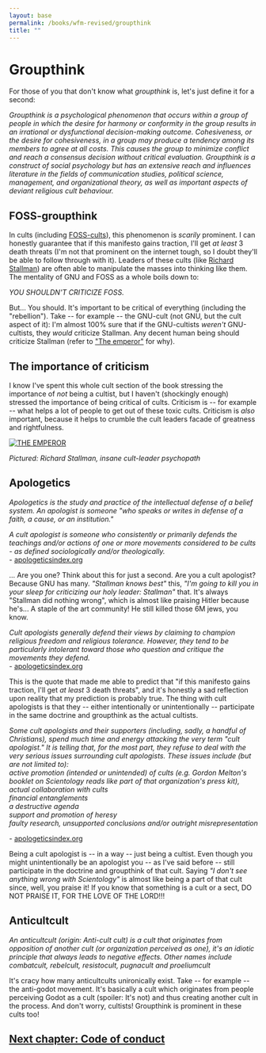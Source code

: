 ```yaml
---
layout: base
permalink: /books/wfm-revised/groupthink
title: ""
---
```


# Groupthink
For those of you that don't know what *groupthink* is, let's just
define it for a second:

*Groupthink is a psychological phenomenon that occurs within a group of people in
which the desire for harmony or conformity in the group results in an irrational
or dysfunctional decision-making outcome. Cohesiveness, or the desire for cohesiveness,
in a group may produce a tendency among its members to agree at all costs. This causes
the group to minimize conflict and reach a consensus decision without critical
evaluation. Groupthink is a construct of social psychology but has an extensive
reach and influences literature in the fields of communication studies, political
science, management, and organizational theory, as well as important aspects of
deviant religious cult behaviour.*

## FOSS-groupthink
In cults (including [FOSS-cults](/books/wfm-revised/cultism#the-foss-cults)), this
phenomenon is *scarily* prominent. I can honestly guarantee that if this
manifesto gains traction, I'll get *at least* 3 death threats (I'm not that
prominent on the internet tough, so I doubt they'll be able to follow through
with it). Leaders of these cults (like [Richard Stallman](/books/wfm-revised/the-emperor)) are often
able to manipulate the masses into thinking like them. The mentality of
GNU and FOSS as a whole boils down to:

*YOU SHOULDN'T CRITICIZE FOSS.*

But... You should. It's important to be critical of everything (including the
"rebellion"). Take -- for example -- the GNU-cult (not GNU, but the cult aspect
of it): I'm almost 100% sure that if the GNU-cultists *weren't* GNU-cultists,
they *would* criticize Stallman. Any decent human being should criticize Stallman
(refer to ["The emperor"](/books/wfm-revised/the-emperor) for why).

## The importance of criticism
I know I've spent this whole cult section of the book stressing the importance
of *not* being a cultist, but I haven't (shockingly enough) stressed the importance
of being critical of cults. Criticism is -- for example -- what helps a lot of people
to get out of these toxic cults. Criticism is *also* important, because it helps to
crumble the cult leaders facade of greatness and rightfulness.

[![THE EMPEROR](/images/emperor.jpg)](/)

*Pictured: Richard Stallman, insane cult-leader psychopath*

## Apologetics
*Apologetics is the study and practice of the intellectual defense of a belief system. An
apologist is someone "who speaks or writes in defense of a faith, a cause, or an institution."*

*A cult apologist is someone who consistently or primarily defends the teachings and/or
actions of one or more movements considered to be cults - as defined sociologically
and/or theologically.*  
\- [apologeticsindex.org](https://web.archive.org/web/20040603040900/http://www.apologeticsindex.org/cultapologists/)

... Are you one? Think about this for just a second. Are you a cult apologist?
Because GNU has many. *"Stallman knows best"* this, *"I'm going to kill you in
your sleep for criticizing our holy leader: Stallman"* that. It's always "Stallman
did nothing wrong", which is almost like praising Hitler because he's... A staple
of the art community! He still killed those 6M jews, you know.

*Cult apologists generally defend their views by claiming to champion religious freedom and
religious tolerance. However, they tend to be particularly intolerant toward those who question
and critique the movements they defend.*  
\- [apologeticsindex.org](https://web.archive.org/web/20040603040900/http://www.apologeticsindex.org/cultapologists/)

This is the quote that made me able to predict that "if this manifesto gains traction, I'll get
*at least* 3 death threats", and it's honestly a sad reflection upon reality that my prediction
is probably true. The thing with cult apologists is that they -- either intentionally or
unintentionally -- participate in the same doctrine and groupthink as the actual cultists.

*Some cult apologists and their supporters (including, sadly, a handful of Christians), spend much
time and energy attacking the very term "cult apologist." It is telling that, for the most part,
they refuse to deal with the very serious issues surrounding cult apologists. These issues include
(but are not limited to):  
active promotion (intended or unintended) of cults (e.g. Gordon Melton's booklet on Scientology
reads like part of that organization's press kit),  
    actual collaboration with cults  
    financial entanglements  
    a destructive agenda  
    support and promotion of heresy  
faulty research, unsupported conclusions and/or outright misrepresentation*

\- [apologeticsindex.org](https://web.archive.org/web/20040603040900/http://www.apologeticsindex.org/cultapologists/)

Being a cult apologist is -- in a way -- just being a cultist. Even though you might
unintentionally be an apologist you -- as I've said before -- still participate in
the doctrine and groupthink of that cult. Saying *"I don't see anything wrong with
Scientology"* is almost like being a part of that cult since, well, you praise it!
If you know that something is a cult or a sect, DO NOT PRAISE IT, FOR THE LOVE OF
THE LORD!!!

## Anticultcult
*An anticultcult (origin: Anti-cult cult) is a cult that originates from opposition
of another cult (or organization perceived as one), it's an idiotic principle
that always leads to negative effects. Other names include combatcult, rebelcult,
resistocult, pugnacult and proeliumcult*

It's cracy how many anticultcults unironically exist. Take -- for example -- the
anti-godot movement. It's basically a cult which originates from people perceiving
Godot as a cult (spoiler: It's not) and thus creating another cult in the process.
And don't worry, cultists! Groupthink is prominent in these cults too!

## [Next chapter: Code of conduct](/books/wfm-revised/code-of-conduct)
